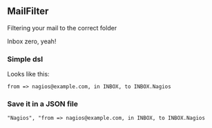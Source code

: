 ## MailFilter

Filtering your mail to the correct folder

Inbox zero, yeah!

### Simple dsl
Looks like this:
    
    from => nagios@example.com, in INBOX, to INBOX.Nagios

### Save it in a JSON file

    "Nagios", "from => nagios@example.com, in INBOX, to INBOX.Nagios
